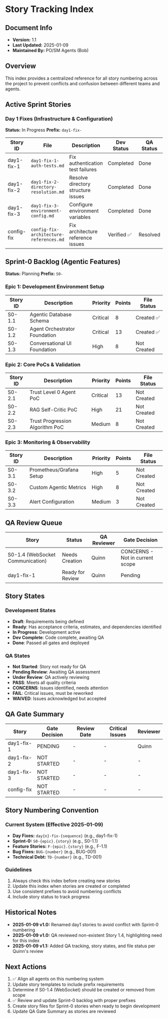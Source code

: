 # Story Tracking Index

## Document Info
- **Version:** 1.1
- **Last Updated:** 2025-01-09
- **Maintained By:** PO/SM Agents (Bob)

## Overview
This index provides a centralized reference for all story numbering across the project to prevent conflicts and confusion between different teams and agents.

## Active Sprint Stories

### Day 1 Fixes (Infrastructure & Configuration)
**Status:** In Progress
**Prefix:** `day1-fix-`

| Story ID | File | Description | Dev Status | QA Status |
|----------|------|-------------|------------|-----------|
| day1-fix-1 | `day1-fix-1-auth-tests.md` | Fix authentication test failures | Completed | Done |
| day1-fix-2 | `day1-fix-2-directory-resolution.md` | Resolve directory structure issues | Completed | Done |
| day1-fix-3 | `day1-fix-3-environment-config.md` | Configure environment variables | Completed | Done |
| config-fix | `config-fix-architecture-references.md` | Fix architecture reference issues | Verified ✅ | Resolved |

## Sprint-0 Backlog (Agentic Features)
**Status:** Planning
**Prefix:** `S0-`

### Epic 1: Development Environment Setup
| Story ID | Description | Priority | Points | File Status |
|----------|-------------|----------|--------|-------------|
| S0-1.1 | Agentic Database Schema | Critical | 8 | Created ✅ |
| S0-1.2 | Agent Orchestrator Foundation | Critical | 13 | Created ✅ |
| S0-1.3 | Conversational UI Foundation | High | 8 | Not Created |

### Epic 2: Core PoCs & Validation
| Story ID | Description | Priority | Points | File Status |
|----------|-------------|----------|--------|-------------|
| S0-2.1 | Trust Level 0 Agent PoC | Critical | 13 | Not Created |
| S0-2.2 | RAG Self-Critic PoC | High | 21 | Not Created |
| S0-2.3 | Trust Progression Algorithm PoC | Medium | 8 | Not Created |

### Epic 3: Monitoring & Observability
| Story ID | Description | Priority | Points | File Status |
|----------|-------------|----------|--------|-------------|
| S0-3.1 | Prometheus/Grafana Setup | High | 5 | Not Created |
| S0-3.2 | Custom Agentic Metrics | High | 8 | Not Created |
| S0-3.3 | Alert Configuration | Medium | 3 | Not Created |

## QA Review Queue
| Story | Status | QA Reviewer | Gate Decision |
|-------|--------|-------------|---------------|
| S0-1.4 (WebSocket Communication) | Needs Creation | Quinn | CONCERNS - Not in current scope |
| day1-fix-1 | Ready for Review | Quinn | Pending |

## Story States

### Development States
- **Draft**: Requirements being defined
- **Ready**: Has acceptance criteria, estimates, and dependencies identified
- **In Progress**: Development active
- **Dev Complete**: Code complete, awaiting QA
- **Done**: Passed all gates and deployed

### QA States
- **Not Started**: Story not ready for QA
- **Pending Review**: Awaiting QA assessment
- **Under Review**: QA actively reviewing
- **PASS**: Meets all quality criteria
- **CONCERNS**: Issues identified, needs attention
- **FAIL**: Critical issues, must be reworked
- **WAIVED**: Issues acknowledged but accepted

## QA Gate Summary

| Story | Gate Decision | Review Date | Critical Issues | Reviewer |
|-------|---------------|-------------|-----------------|----------|
| day1-fix-1 | PENDING | - | - | Quinn |
| day1-fix-2 | NOT STARTED | - | - | - |
| day1-fix-3 | NOT STARTED | - | - | - |
| config-fix | NOT STARTED | - | - | - |

## Story Numbering Convention

### Current System (Effective 2025-01-09)
- **Day Fixes:** `day{n}-fix-{sequence}` (e.g., day1-fix-1)
- **Sprint-0:** `S0-{epic}.{story}` (e.g., S0-1.1)
- **Feature Stories:** `F-{epic}.{story}` (e.g., F-1.1)
- **Bug Fixes:** `BUG-{number}` (e.g., BUG-001)
- **Technical Debt:** `TD-{number}` (e.g., TD-001)

### Guidelines
1. Always check this index before creating new stories
2. Update this index when stories are created or completed
3. Use consistent prefixes to avoid numbering conflicts
4. Include story status to track progress

## Historical Notes
- **2025-01-09 v1.0:** Renamed day1 stories to avoid conflict with Sprint-0 numbering
- **2025-01-09 v1.0:** QA reviewed non-existent Story 1.4, highlighting need for this index
- **2025-01-09 v1.1:** Added QA tracking, story states, and file status per Quinn's review

## Next Actions
1. ✅ Align all agents on this numbering system
2. Update story templates to include prefix requirements
3. Determine if S0-1.4 (WebSocket) should be created or removed from scope
4. ✅ Review and update Sprint-0 backlog with proper prefixes
5. Create story files for Sprint-0 stories when ready to begin development
6. Update QA Gate Summary as stories are reviewed